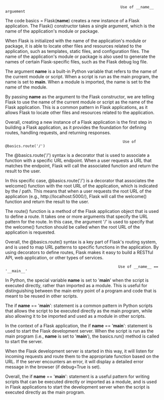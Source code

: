                                                         Use of __name__ arguement
The code basics = Flask(__name__) creates a new instance of a Flask application. The Flask() constructor takes a single argument, which is the name of the application's module or package.

When Flask is initialized with the name of the application's module or package, it is able to locate other files and resources related to the application, such as templates, static files, and configuration files. The name of the application's module or package is also used to generate the names of certain Flask-specific files, such as the Flask debug log file.

The argument __name__ is a built-in Python variable that refers to the name of the current module or script. When a script is run as the main program, the name is set to __main__. When a module is imported, the name is set to the name of the module.

By passing __name__ as the argument to the Flask constructor, we are telling Flask to use the name of the current module or script as the name of the Flask application. This is a common pattern in Flask applications, as it allows Flask to locate other files and resources related to the application.

Overall, creating a new instance of a Flask application is the first step in building a Flask application, as it provides the foundation for defining routes, handling requests, and returning responses.

                                                         Use of @basics.route('/')
The @basics.route('/') syntax is a decorator that is used to associate a function with a specific URL endpoint. When a user requests a URL that matches the endpoint, Flask will call the associated function and return the result to the user.

In this specific case, @basics.route('/') is a decorator that associates the welcome() function with the root URL of the application, which is indicated by the / path. This means that when a user requests the root URL of the application (e.g., http://localhost:5000/), Flask will call the welcome() function and return the result to the user.

The route() function is a method of the Flask application object that is used to define a route. It takes one or more arguments that specify the URL pattern for the route. In this case, the argument '/' is used to specify that the welcome() function should be called when the root URL of the application is requested.

Overall, the @basics.route() syntax is a key part of Flask's routing system, and is used to map URL patterns to specific functions in the application. By using decorators to define routes, Flask makes it easy to build a RESTful API, web application, or other types of services.

                                                       Use of __name__ == '__main__'
In Python, the special variable __name__ is set to '__main__' when the script is executed directly, rather than imported as a module. This is useful for distinguishing between the main entry point of a program and code that is meant to be reused in other scripts.

The if __name__ == '__main__': statement is a common pattern in Python scripts that allows the script to be executed directly as the main program, while also allowing it to be imported and used as a module in other scripts.

In the context of a Flask application, the if __name__ == '__main__': statement is used to start the Flask development server. When the script is run as the main program (i.e., __name__ is set to '__main__'), the basics.run() method is called to start the server.

When the Flask development server is started in this way, it will listen for incoming requests and route them to the appropriate function based on the URL. If the server encounters an error, it will display a detailed error message in the browser (if debug=True is set).

Overall, the if __name__ == '__main__': statement is a useful pattern for writing scripts that can be executed directly or imported as a module, and is used in Flask applications to start the development server when the script is executed directly as the main program.
